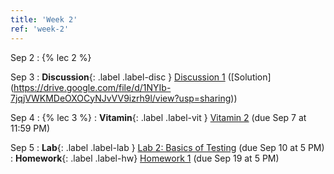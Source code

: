 ```yaml
---
title: 'Week 2'
ref: 'week-2'
---
```


Sep 2
: {% lec 2 %}

Sep 3
: **Discussion**{: .label .label-disc } [Discussion 1](https://drive.google.com/file/d/1Lc5L-aakF2QEnXJGKTI5ynJIumuNBSQX/view) ([Solution] (https://drive.google.com/file/d/1NYIb-7jqjVWKMDeOXOCyNJvVV9izrh9l/view?usp=sharing))

Sep 4
: {% lec 3 %}
: **Vitamin**{: .label .label-vit } [Vitamin 2](https://www.gradescope.com/courses/1104495) (due Sep 7 at 11:59 PM) 


Sep 5
: **Lab**{: .label .label-lab } [Lab 2: Basics of Testing](https://data102.datahub.berkeley.edu/) (due Sep 10 at 5 PM)
: **Homework**{: .label .label-hw} [Homework 1](https://data102.datahub.berkeley.edu/) (due Sep 19 at 5 PM)
